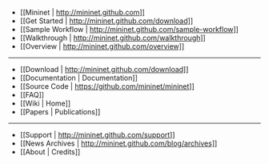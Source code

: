 * [[Mininet | http://mininet.github.com]]
* [[Get Started | http://mininet.github.com/download]]
* [[Sample Workflow | http://mininet.github.com/sample-workflow]]
* [[Walkthrough | http://mininet.github.com/walkthrough]]
* [[Overview | http://mininet.github.com/overview]]

---

* [[Download | http://mininet.github.com/download]]
* [[Documentation | Documentation]]
* [[Source Code | https://github.com/mininet/mininet]]
* [[FAQ]]
* [[Wiki | Home]]
* [[Papers | Publications]]

---

* [[Support | http://mininet.github.com/support]]
* [[News Archives | http://mininet.github.com/blog/archives]]
* [[About | Credits]]
